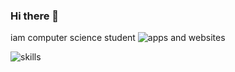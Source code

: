 ### Hi there 👋
iam computer science student
![apps and websites](https://user-images.githubusercontent.com/83348134/177630061-5345be74-6482-4ddf-a0bc-8b2f971e934d.png)

![skills](https://user-images.githubusercontent.com/83348134/177630541-e3a71461-72f2-4c68-99e0-fee52506052b.png)
